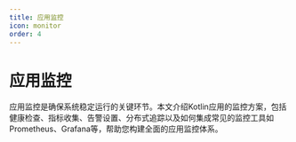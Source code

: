 ```yaml
---
title: 应用监控
icon: monitor
order: 4
---
```


# 应用监控

应用监控是确保系统稳定运行的关键环节。本文介绍Kotlin应用的监控方案，包括健康检查、指标收集、告警设置、分布式追踪以及如何集成常见的监控工具如Prometheus、Grafana等，帮助您构建全面的应用监控体系。
